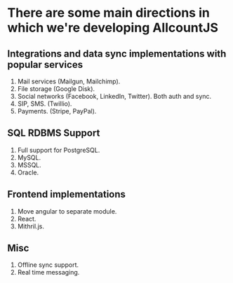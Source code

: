 # There are some main directions in which we're developing AllcountJS

## Integrations and data sync implementations with popular services

1. Mail services (Mailgun, Mailchimp).
2. File storage (Google Disk).
3. Social networks (Facebook, LinkedIn, Twitter). Both auth and sync.
4. SIP, SMS. (Twillio).
5. Payments. (Stripe, PayPal).

## SQL RDBMS Support

1. Full support for PostgreSQL.
2. MySQL.
3. MSSQL.
4. Oracle.

## Frontend implementations

1. Move angular to separate module.
2. React.
3. Mithril.js.

## Misc

1. Offline sync support.
2. Real time messaging.
